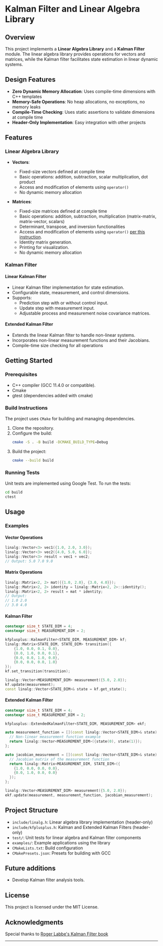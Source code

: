 # Kalman Filter and Linear Algebra Library

## Overview
This project implements a **Linear Algebra Library** and a **Kalman Filter** module. The linear algebra library provides operations for vectors and matrices, while the Kalman filter facilitates state estimation in linear dynamic systems.

## Design Features
- **Zero Dynamic Memory Allocation**: Uses compile-time dimensions with C++ templates
- **Memory-Safe Operations**: No heap allocations, no exceptions, no memory leaks
- **Compile-Time Checking**: Uses static assertions to validate dimensions at compile time
- **Header-Only Implementation**: Easy integration with other projects

## Features
### Linear Algebra Library
- **Vectors**:
  - Fixed-size vectors defined at compile time
  - Basic operations: addition, subtraction, scalar multiplication, dot product
  - Access and modification of elements using `operator()`
  - No dynamic memory allocation

- **Matrices**:
  - Fixed-size matrices defined at compile time
  - Basic operations: addition, subtraction, multiplication (matrix-matrix, matrix-vector, scalars)
  - Determinant, transpose, and inversion functionalities
  - Access and modification of elements using `operator()` [per this instruction](https://isocpp.org/wiki/faq/operator-overloading#matrix-array-of-array).
  - Identity matrix generation.
  - Printing for visualization.
  - No dynamic memory allocation

### Kalman Filter
#### Linear Kalman Filter
- Linear Kalman filter implementation for state estimation.
- Configurable state, measurement, and control dimensions.
- Supports:
  - Prediction step with or without control input.
  - Update step with measurement input.
  - Adjustable process and measurement noise covariance matrices.
#### Extended Kalman Filter
- Extends the linear Kalman filter to handle non-linear systems.
- Incorporates non-linear measurement functions and their Jacobians.
- Compile-time size checking for all operations

## Getting Started
### Prerequisites
- C++ compiler (GCC 11.4.0 or compatible).
- Cmake
- gtest (dependencies added with cmake)

### Build Instructions
The project uses `CMake` for building and managing dependencies.
1. Clone the repository.
2. Configure the build:
   ```bash
   cmake -S . -B build -DCMAKE_BUILD_TYPE=Debug
   ```
3. Build the project:
   ```bash
   cmake --build build
   ```

### Running Tests
Unit tests are implemented using Google Test. To run the tests:
```bash
cd build
ctest
```

## Usage
### Examples
#### Vector Operations
```cpp
linalg::Vector<3> vec1({1.0, 2.0, 3.0});
linalg::Vector<3> vec2({4.0, 5.0, 6.0});
linalg::Vector<3> result = vec1 + vec2;
// Output: 5.0 7.0 9.0
```

#### Matrix Operations
```cpp
linalg::Matrix<2, 2> mat({{1.0, 2.0}, {3.0, 4.0}});
linalg::Matrix<2, 2> identity = linalg::Matrix<2, 2>::identity();
linalg::Matrix<2, 2> result = mat * identity;
// Output:
// 1.0 2.0
// 3.0 4.0
```

#### Kalman Filter
```cpp
constexpr size_t STATE_DIM = 4;
constexpr size_t MEASUREMENT_DIM = 2;

kfplusplus::KalmanFilter<STATE_DIM, MEASUREMENT_DIM> kf;
linalg::Matrix<STATE_DIM, STATE_DIM> transition({
    {1.0, 0.0, 0.1, 0.0}, 
    {0.0, 1.0, 0.0, 0.1}, 
    {0.0, 0.0, 1.0, 0.0}, 
    {0.0, 0.0, 0.0, 1.0}
});
kf.set_transition(transition);

linalg::Vector<MEASUREMENT_DIM> measurement({5.0, 2.0});
kf.update(measurement);
const linalg::Vector<STATE_DIM>& state = kf.get_state();
```

#### Extended Kalman Filter
```cpp
constexpr size_t STATE_DIM = 4;
constexpr size_t MEASUREMENT_DIM = 2;

kfplusplus::ExtendedKalmanFilter<STATE_DIM, MEASUREMENT_DIM> ekf;

auto measurement_function = [](const linalg::Vector<STATE_DIM>& state) {
  // Non-linear measurement function example
  return linalg::Vector<MEASUREMENT_DIM>({state(0), state(1)});
};

auto jacobian_measurement = [](const linalg::Vector<STATE_DIM>& state) {
  // Jacobian matrix of the measurement function
  return linalg::Matrix<MEASUREMENT_DIM, STATE_DIM>({
    {1.0, 0.0, 0.0, 0.0}, 
    {0.0, 1.0, 0.0, 0.0}
  });
};

linalg::Vector<MEASUREMENT_DIM> measurement({5.0, 2.0});
ekf.update(measurement, measurement_function, jacobian_measurement);
```

## Project Structure
- `include/linalg.h`: Linear algebra library implementation (header-only)
- `include/kfplusplus.h`: Kalman and Extended Kalman Filters (header-only)
- `test/`: Unit tests for linear algebra and Kalman filter components
- `examples/`: Example applications using the library
- `CMakeLists.txt`: Build configuration
- `CMakePresets.json`: Presets for building with GCC

## Future additions
- Develop Kalman filter analysis tools.

## License
This project is licensed under the MIT License.

## Acknowledgments
Special thanks to [Roger Labbe's Kalman Filter book](https://github.com/rlabbe/Kalman-and-Bayesian-Filters-in-Python)

---

